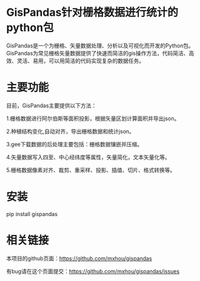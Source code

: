 # GisPandas针对栅格数据进行统计的python包
GisPandas是一个为栅格、矢量数据处理、分析以及可视化而开发的Python包。GisPandas为常见栅格矢量数据提供了快速而简洁的gis操作方法，代码简洁、高效、灵活、易用，可以用简洁的代码实现复杂的数据任务。
# 主要功能
目前，GisPandas主要提供以下方法：

1.栅格数据进行阿尔伯斯等面积投影，根据矢量区划计算面积并导出json。

2.种植结构变化,自动对齐，导出栅格数据和统计json。

3.gee下载数据的后处理主要包括：栅格数据镶嵌并压缩。

4.矢量数据写入四至、中心经纬度等属性，矢量简化，文本矢量化等。

5.栅格数据像素对齐、裁剪、重采样、投影、插值、切片、格式转换等。
# 安装
pip install gispandas
# 相关链接
本项目的github页面：https://github.com/mxhou/gispandas

有bug请在这个页面提交：https://github.com/mxhou/gispandas/issues